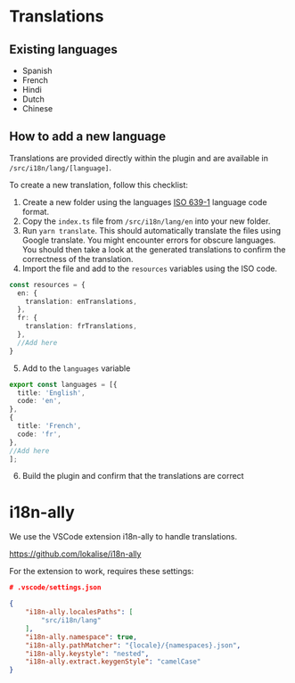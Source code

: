 # Translations

## Existing languages

* Spanish
* French
* Hindi
* Dutch
* Chinese

## How to add a new language

Translations are provided directly within the plugin and are available in `/src/i18n/lang/[language]`.

To create a new translation, follow this checklist:

1. Create a new folder using the languages [ISO 639-1](https://en.wikipedia.org/wiki/List_of_ISO_639-1_codes) language code format.
2. Copy the `index.ts` file from  `/src/i18n/lang/en` into your new folder.
3. Run `yarn translate`. This should automatically translate the files using Google translate. You might encounter errors for obscure languages. You should then take a look at the generated translations to confirm the correctness of the translation.
4. Import the file  and add to the `resources` variables using the ISO code.

```ts
const resources = {
  en: {
    translation: enTranslations,
  },
  fr: {
    translation: frTranslations,
  },
  //Add here
}
```

5. Add to the `languages` variable

```ts
export const languages = [{
  title: 'English',
  code: 'en',
},
{
  title: 'French',
  code: 'fr',
},
//Add here
];

```

6. Build the plugin and confirm that the translations are correct

# i18n-ally

We use the VSCode extension i18n-ally to handle translations.

https://github.com/lokalise/i18n-ally


For the extension to work, requires these settings:


```.json
# .vscode/settings.json

{
    "i18n-ally.localesPaths": [
        "src/i18n/lang"
    ],
    "i18n-ally.namespace": true,
    "i18n-ally.pathMatcher": "{locale}/{namespaces}.json",
    "i18n-ally.keystyle": "nested",
    "i18n-ally.extract.keygenStyle": "camelCase"
}
```
